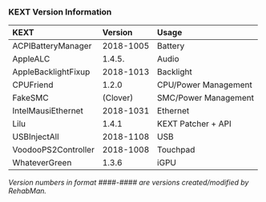 ### KEXT Version Information

| KEXT                    | Version   | Usage                |
|:------------------------|:----------|:---------------------|
| ACPIBatteryManager      | 2018-1005 | Battery              |
| AppleALC                | 1.4.5.    | Audio                |
| AppleBacklightFixup     | 2018-1013 | Backlight            |
| CPUFriend               | 1.2.0     | CPU/Power Management |
| FakeSMC                 | (Clover)  | SMC/Power Management |
| IntelMausiEthernet      | 2018-1031 | Ethernet             |
| Lilu                    | 1.4.1     | KEXT Patcher + API   |
| USBInjectAll            | 2018-1108 | USB                  |
| VoodooPS2Controller     | 2018-1008 | Touchpad             |
| WhateverGreen           | 1.3.6     | iGPU                 |

_Version numbers in format ####-#### are versions created/modified by RehabMan._
